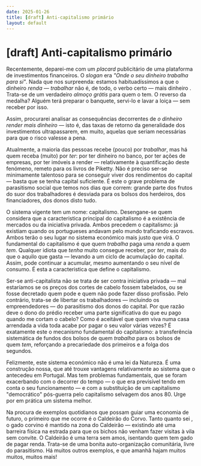 ```yaml
---
date: 2025-01-26
title: [draft] Anti-capitalismo primário
layout: default
---
```

# [draft] Anti-capitalismo primário

Recentemente, deparei-me com um _placard_ publicitário de uma plataforma
de investimentos financeiros. O _slogan_ era _"Onde o seu dinheiro
trabalha para si"_. Nada que nos surpreenda: estamos habituadíssimos
a que o dinheiro _renda_ — _trabalhar_ não é, de
todo, o verbo certo — mais dinheiro . Trata-se de um verdadeiro _almoço grátis_ para
quem o tem.  O reverso da medalha? Alguém terá preparar o banquete,
servi-lo e lavar a loiça — sem receber por isso.

Assim, procurarei analisar as consequências decorrentes de _o dinheiro render mais dinheiro_ — 
isto é, das taxas de retorno da generalidade dos investimentos ultrapassarem, em muito,
aquelas que seriam necessárias para que o risco valesse a pena.

Atualmente, a maioria das pessoas recebe (pouco) por _trabalhar_, mas
há quem receba (muito) por _ter_: por ter dinheiro no banco,
por ter ações de empresas, por ter imóveis a render — relativamente à quantificação deste fenómeno, remeto para os livros de Piketty.  Não é preciso ser-se minimamente talentoso para se
conseguir viver dos rendimentos do capital — basta que se tenha capital
suficiente. É este o grave problema de parasitismo social que temos
nos dias que correm: grande parte dos frutos do suor dos trabalhadores
é desviada para os bolsos dos herdeiros, dos financiadores, dos donos
disto tudo.

O sistema vigente tem um nome: capitalismo. Desengane-se quem considera
que a caracteristica principal do capitalismo é a existência de mercados
ou da iniciativa privada. Ambos precedem o capitalismo: já existiam
quando os portugueses andavam pelo mundo traficando escravos. Ambos
terão o seu lugar no sistema económico mais justo que virá. O
fundamental do capitalismo é que quem _trabalha_ paga uma _renda_ a quem
_tem_. Qualquer idiota que _tenha_ muito consegue receber, por _ter_,
mais do que o aquilo que gasta — levando a um ciclo de acumulação
do capital. Assim, pode continuar a acumular, mesmo aumentando o seu
nível de consumo. É esta a caracteristica que define o capitalismo.

Ser-se anti-capitalista não se trata de ser contra iniciativa
privada — mal estaríamos se os preços dos cortes de cabelo fossem
tabelados, ou se fosse decretado quem pode e quem não pode fazer disso
profissão. Pelo contrário, trata-se de libertar os trabalhadores —
incluindo os empreendedores — do parasitismo dos donos do capital.
Por que razão deve o dono do prédio receber uma parte significativa do
que eu pago quando me cortam o cabelo? Como é aceitável que quem viva
numa casa arrendada a vida toda acabe por pagar o seu valor várias
vezes? É exatamente este o mecanismo fundamental do capitalismo:
a transferência sistemática de fundos dos bolsos de quem _trabalha_
para os bolsos de quem _tem_, reforçando a precariedade dos primeiros
e a folga dos segundos.

Felizmente, este sistema económico não é uma lei da Natureza. É uma
construção nossa, que até trouxe vantagens relativamente ao sistema
que o antecedeu em Portugal. Mas tem problemas fundamentais, que se
foram exacerbando com o decorrer do tempo — o que era previsível
tendo em conta o seu funcionamento — e com a substituição de um
capitalismo "democrático" pós-guerra pelo capitalismo selvagem dos
anos 80. Urge por em prática um sistema melhor.

Na procura de exemplos quotidianos que possam guiar uma economia de futuro,
o primeiro que me ocorre é o Caldeirão do Corvo. Tanto quanto sei ,
o gado corvino é mantido na zona do Caldeirão — existindo até uma
barreira física na estrada para que os bichos não venham fazer visitas
à vila sem convite. O Caldeirão é uma terra sem amos, isentando quem
tem gado de pagar renda.  Trata-se de uma bonita auto-organização
comunitária, livre do parasitismo.  Há muitos outros exemplos, e que
amanhã hajam muitos muitos, muitos mais!
